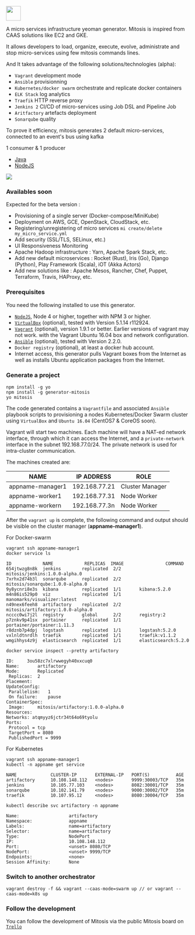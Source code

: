 <img src="http://chabanerefes.info/prez_1/images/logo.svg" height="40" />

A micro services infrastructure yeoman generator. Mitosis is inspired from CAAS solutions like EC2 and GKE.

It allows developers to load, organize, execute, evolve, administrate and stop micro-services using few mitosis commands lines.

And It takes advantage of the following solutions/technologies (alpha):

- `Vagrant` development mode 
- `Ansible` provisionning
- `Kubernetes/docker swarm` orchestrate and replicate docker containers
- `ELK Stack` log analytics
- `Traefik` HTTP reverse proxy
- `Jenkins 2` CI/CD of micro-services using Job DSL and Pipeline Job
- `Aritfactory` artefacts deployment
- `Sonarqube` quality

To prove it efficiency, mitosis generates 2 default micro-services, connected to an event's bus using kafka

1 consumer & 1 producer

- [Java](https://github.com/NirbyApp/mitosis-microservice-spring-reactor)
- [NodeJS](https://github.com/NirbyApp/mitosis-microservice-nodejs-angular)

<img src="http://chabanerefes.info/prez_1/images/swarm_diagramme.png"/>

### Availables soon

Expected for the beta version :
 - Provisioning of a single server (Docker-compose/MiniKube)
 - Deployment on AWS, GCE, OpenStack, CloudStack, etc.
 - Registering/unregistering of micro services `mi create/delete my_micro_service.yml`
 - Add security (SSL/TLS, SELinux, etc.)
 - UI Responsiveness Monitoring
 - Apache Hadoop infrastructure : Yarn, Apache Spark Stack, etc.
 - Add new default microservices : Rocket (Rust), Iris (Go), Django (Python), Play Framework (Scala), iOT (Akka Actors)
 - Add new solutions like : Apache Mesos, Rancher, Chef, Puppet, Terraform, Travis, HAProxy, etc.

### Prerequisites
You need the following installed to use this generator.
- [`NodeJS`](https://nodejs.org/en/download/), Node 4 or higher, together with NPM 3 or higher.
- [`VirtualBox`](https://www.virtualbox.org/wiki/Downloads) (optional), tested with Version 5.1.14 r112924.
- [`Vagrant`](https://www.vagrantup.com/docs/installation/) (optional), version 1.9.1 or better. Earlier versions of vagrant may not work.
with the Vagrant Ubuntu 16.04 box and network configuration.
- [`Ansible`](http://docs.ansible.com/ansible/intro_installation.html) (optional), tested with Version 2.2.0. 
- `Docker registry` (optional), at least a docker hub account.
- Internet access, this generator pulls Vagrant boxes from the Internet as well
as installs Ubuntu application packages from the Internet.

### Generate a project
```
npm install -g yo
npm install -g generator-mitosis
yo mitosis
```

The code generated contains a `Vagrantfile` and associated `Ansible` playbook scripts
to provisioning a nodes Kubernetes/Docker Swarm cluster using `VirtualBox` and `Ubuntu
16.04` (CentOS7 & CoreOS soon).

Vagrant will start two machines. Each machine will have a NAT-ed network
interface, through which it can access the Internet, and a `private-network`
interface in the subnet 192.168.77.0/24. The private network is used for
intra-cluster communication.

The machines created are:

| NAME | IP ADDRESS | ROLE |
| --- | --- | --- |
| appname-manager1 | 192.168.77.21 | Cluster Manager |
| appname-worker1 | 192.168.77.31 | Node Worker |
| appname-workern | 192.168.77.3n | Node Worker |

After the `vagrant up` is complete, the following command and output should be
visible on the cluster manager (**appname-manager1**).

For Docker-swarm
```
vagrant ssh appname-manager1
docker service ls 
```
```
ID            NAME            REPLICAS  IMAGE                COMMAND
654jtwzg8n8k  jenkins        replicated  2/2       mitosis/jenkins:1.0.0-alpha.0
7xrhx2d74b3l  sonarqube      replicated  2/2       mitosis/sonarqube:1.0.0-alpha.0
9y8ycnri8e3s  kibana         replicated  1/1       kibana:5.2.0
m4n86is529p0  viz            replicated  1/1       manomarks/visualizer:latest
n49nex6feeh8  artifactory    replicated  2/2       mitosis/artifactory:1.0.0-alpha.0
ncccc0wi7j2l  registry       global      2/2       registry:2
p7znkv9p41sx  portainer      replicated  1/1       portainer/portainer:1.11.3
r8dznb7p4dpj  logstash       replicated  1/1       logstash:5.2.0
vxlnldtnrdlh  traefik        replicated  1/1       traefik:v1.1.2
wmgihhys4z9j  elasticsearch  replicated  1/1       elasticsearch:5.2.0
```
```
docker service inspect --pretty artifactory 
```
```
ID:		3ou58zc7xlrwwegyh40xxcuq0
Name:		artifactory
Mode:		Replicated
 Replicas:	2
Placement:
UpdateConfig:
 Parallelism:	1
 On failure:	pause
ContainerSpec:
 Image:		mitosis/artifactory:1.0.0-alpha.0
Resources:
Networks: atqmyyz6jctr34t64o69tyolu
Ports:
 Protocol = tcp
 TargetPort = 8080
 PublishedPort = 9999
```

For Kubernetes
```
vagrant ssh appname-manager1
kubectl -n appname get service 
```
```
NAME             CLUSTER-IP       EXTERNAL-IP   PORT(S)          AGE
artifactory      10.108.148.112   <nodes>       9999:30003/TCP   35m
jenkins          10.105.77.103    <nodes>       8082:30001/TCP   35m
sonarqube        10.102.141.79    <nodes>       9000:30002/TCP   35m
traefik          10.107.95.12     <nodes>       8080:30004/TCP   35m
```
```
kubectl describe svc artifactory -n appname 
```
```
Name:                   artifactory
Namespace:              appname
Labels:                 name=artifactory
Selector:               name=artifactory
Type:                   NodePort
IP:                     10.108.148.112
Port:                   <unset> 8080/TCP
NodePort:               <unset> 9999/TCP
Endpoints:              <none>
Session Affinity:       None
```

### Switch to another orchestrator
```
vagrant destroy -f && vagrant --caas-mode=swarm up // or vagrant --caas-mode=k8s up
```

### Follow the development
You can follow the development of Mitosis via the public Mitosis board on [`Trello`](https://trello.com/b/TCgfbNXK/mitosis)
